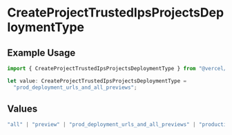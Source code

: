 # CreateProjectTrustedIpsProjectsDeploymentType

## Example Usage

```typescript
import { CreateProjectTrustedIpsProjectsDeploymentType } from "@vercel/sdk/models/operations/createproject.js";

let value: CreateProjectTrustedIpsProjectsDeploymentType =
  "prod_deployment_urls_and_all_previews";
```

## Values

```typescript
"all" | "preview" | "prod_deployment_urls_and_all_previews" | "production"
```